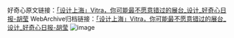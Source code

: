 好奇心原文链接：[「设计上海」Vitra，你可能最不愿意错过的展台_设计_好奇心日报-胡莹](https://www.qdaily.com/articles/7890.html)
WebArchive归档链接：[「设计上海」Vitra，你可能最不愿意错过的展台_设计_好奇心日报-胡莹](http://web.archive.org/web/20160711183359/http://www.qdaily.com/articles/7890.html)
![image](http://ww3.sinaimg.cn/large/007d5XDply1g3wk4cce7aj30u072gqv5)